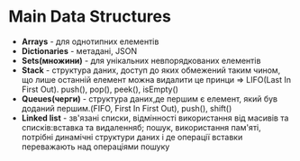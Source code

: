 # Main Data Structures

- **Arrays** - для однотипних елементів
- **Dictionaries** - метадані, JSON
- **Sets(множини)** - для унікальних невпорядкованих елементів
- **Stack** - структура даних, доступ до яких обмежений таким чином, що лише останній елемент можна видалити це принци => LIFO(Last In First Out). push(), pop(), peek(), isEmpty()
- **Queues(черги)** - структура даних,де першим є елемент, який був доданий першим.(FIFO, First In First Out), push(), shift()
- **Linked list** - зв'язані списки, відмінності використання від масивів та списків:вставка та видаленняб; пошук, використання пам'яті, потрібні динамічні структури даних і де операції вставки переважають над операціями пошуку
